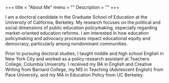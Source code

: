 +++
title = "About Me"
menu = ""
Description = ""
+++

I am a doctoral candidate in the Graduate School of Education at the University of California, Berkeley. My research focuses on the political and social dimensions of public education policymaking, especially regarding market-oriented education reforms. I am interested in how education policymaking and advocacy processes impact educational equity and democracy, particularly among nondominant communities.

Prior to pursuing doctoral studies, I taught middle and high school English in New York City and worked as a policy research assistant at Teachers College, Columbia University. I received my BA in English and Creative Writing from Barnard College, my MS in Teaching (Adolescent English) from Pace University, and my MA in Education Policy from UC Berkeley.
